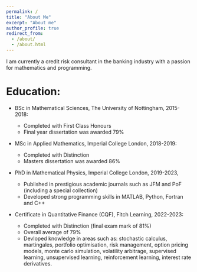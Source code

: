 ```yaml
---
permalink: /
title: "About Me"
excerpt: "About me"
author_profile: true
redirect_from: 
  - /about/
  - /about.html
---
```


I am currently a credit risk consultant in the banking industry with a passion for mathematics and programming.

# Education:

* BSc in Mathematical Sciences, The University of Nottingham, 2015-2018:
  - Completed with First Class Honours
  - Final year dissertation was awarded 79%
  
* MSc in Applied Mathematics, Imperial College London, 2018-2019:
  - Completed with Distinction 
  - Masters dissertation was awarded 86%
  
* PhD in Mathematical Physics, Imperial College London, 2019-2023,
  - Published in prestigious academic journals such as JFM and PoF (including a special collection)
  - Developed strong programming skills in MATLAB, Python, Fortran and C++
  
* Certificate in Quantitative Finance (CQF), Fitch Learning, 2022-2023:
  - Completed with Distinction (final exam mark of 81%)
  - Overall average of 79%
  - Devloped knowledge in areas such as: stochastic calculus, martingales, portfolio optimisation, risk management, option pricing models, monte carlo simulation, volatility arbitrage, supervised learning, unsupervised learning, reinforcement learning, interest rate derivatives.
